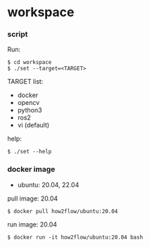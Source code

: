 # workspace

### script

Run:

```
$ cd workspace
$ ./set --target=<TARGET>
```

TARGET list:

- docker
- opencv
- python3
- ros2
- vi (default)

help:

```
$ ./set --help
```

### docker image

- ubuntu: 20.04, 22.04

pull image: 20.04
```
$ docker pull how2flow/ubuntu:20.04
```

run image: 20.04
```
$ docker run -it how2flow/ubuntu:20.04 bash
```
